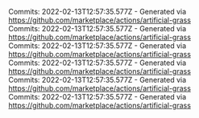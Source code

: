 Commits: 2022-02-13T12:57:35.577Z - Generated via https://github.com/marketplace/actions/artificial-grass
<br>
Commits: 2022-02-13T12:57:35.577Z - Generated via https://github.com/marketplace/actions/artificial-grass
<br>
Commits: 2022-02-13T12:57:35.577Z - Generated via https://github.com/marketplace/actions/artificial-grass
<br>
Commits: 2022-02-13T12:57:35.577Z - Generated via https://github.com/marketplace/actions/artificial-grass
<br>
Commits: 2022-02-13T12:57:35.577Z - Generated via https://github.com/marketplace/actions/artificial-grass
<br>
Commits: 2022-02-13T12:57:35.577Z - Generated via https://github.com/marketplace/actions/artificial-grass
<br>
